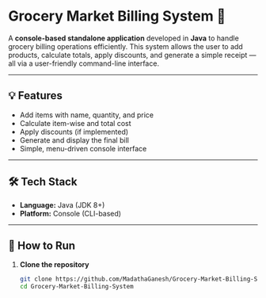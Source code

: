 # Grocery Market Billing System 🧾

A **console-based standalone application** developed in **Java** to handle grocery billing operations efficiently. This system allows the user to add products, calculate totals, apply discounts, and generate a simple receipt — all via a user-friendly command-line interface.

---

## 💡 Features

- Add items with name, quantity, and price
- Calculate item-wise and total cost
- Apply discounts (if implemented)
- Generate and display the final bill
- Simple, menu-driven console interface

---

## 🛠️ Tech Stack

- **Language:** Java (JDK 8+)
- **Platform:** Console (CLI-based)

---

## 🚀 How to Run

1. **Clone the repository**
   ```bash
   git clone https://github.com/MadathaGanesh/Grocery-Market-Billing-System.git
   cd Grocery-Market-Billing-System
